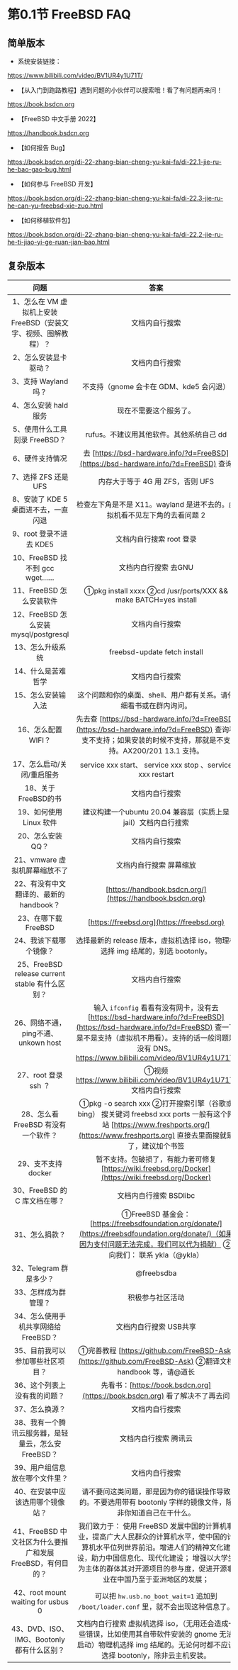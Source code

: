 # 第0.1节 FreeBSD FAQ


## 简单版本

 - 系统安装链接：

<https://www.bilibili.com/video/BV1UR4y1U71T/>

 - 【从入门到跑路教程】遇到问题的小伙伴可以搜索哦！看了有问题再来问！

<https://book.bsdcn.org>

 - 【FreeBSD 中文手册 2022】

<https://handbook.bsdcn.org>

 - 【如何报告 Bug】

<https://book.bsdcn.org/di-22-zhang-bian-cheng-yu-kai-fa/di-22.1-jie-ru-he-bao-gao-bug.html>

 - 【如何参与 FreeBSD 开发】

<https://book.bsdcn.org/di-22-zhang-bian-cheng-yu-kai-fa/di-22.3-jie-ru-he-can-yu-freebsd-xie-zuo.html>

 - 【如何移植软件包】

<https://book.bsdcn.org/di-22-zhang-bian-cheng-yu-kai-fa/di-22.2-jie-ru-he-ti-jiao-yi-ge-ruan-jian-bao.html>

## 复杂版本

|                    问题                    |                                                                                                                    答案                                                                                                                    |
| :--------------------------------------: | :--------------------------------------------------------------------------------------------------------------------------------------------------------------------------------------------------------------------------------------: |
|  1、怎么在 VM 虚拟机上安装 FreeBSD（安装文字、视频、图解教程）？  |                                                                                                                  文档内自行搜索                                                                                                                 |
|                2、怎么安装显卡驱动？               |                                                                                                                  文档内自行搜索                                                                                                                 |
|              3、支持 Wayland 吗？             |                                                                                                        不支持（gnome 会卡在 GDM、kde5 会闪退）                                                                                                       |
|              4、怎么安装 hald 服务              |                                                                                                                现在不需要这个服务了。                                                                                                               |
|            5、使用什么工具刻录 FreeBSD？           |                                                                                                         rufus。不建议用其他软件。其他系统自己 dd                                                                                                         |
|                 6、硬件支持情况                 |                                                                             去 [https://bsd-hardware.info/?d=FreeBSD](https://bsd-hardware.info/?d=FreeBSD) 查询                                                                            |
|              7、选择 ZFS 还是UFS              |                                                                                                          内存大于等于 4G 用 ZFS，否则 UFS                                                                                                          |
|          8、安装了 KDE 5 桌面进不去，一直闪退          |                                                                                                检查左下角是不是 X11。wayland 是进不去的。虚拟机看不见左下角的去看问题 2                                                                                               |
|             9、root 登录不进去 KDE5            |                                                                                                              文档内自行搜索 root 登录                                                                                                             |
|         10、FreeBSD 找不到 gcc wget……        |                                                                                                               文档内自行搜索 去GNU                                                                                                               |
|             11、FreeBSD 怎么安装软件            |                                                                                      ①pkg install xxxx ②cd /usr/ports/XXX && make BATCH=yes install                                                                                      |
|     12、FreeBSD 怎么安装 mysql/postgresql     |                                                                                                                  文档内自行搜索                                                                                                                 |
|                 13、怎么升级系统                |                                                                                                       freebsd-update fetch install                                                                                                       |
|                14、什么是苦难哲学                |                                                                                                                  文档内自行搜索                                                                                                                 |
|                15、怎么安装输入法                |                                                                                                    这个问题和你的桌面、shell、用户都有关系。请仔细看书或在群内询问。                                                                                                   |
|               16、怎么配置 WIFI？              |                                                       先去查 [https://bsd-hardware.info/?d=FreeBSD](https://bsd-hardware.info/?d=FreeBSD) 查询看支不支持；如果安装的时候不支持，那就是不支持。AX200/201 13.1 支持。                                                      |
|              17、怎么启动/关闭/重启服务             |                                                                                         service xxx start、 service xxx stop 、service xxx restart                                                                                         |
|              18、关于FreeBSD的书              |                                                                                                                  文档内自行搜索                                                                                                                 |
|             19、如何使用 Linux 软件             |                                                                                                 建议构建一个ubuntu 20.04 兼容层（实质上是 jail）文档内自行搜索                                                                                                 |
|                20、怎么安装 QQ？               |                                                                                                                  文档内自行搜索                                                                                                                 |
|            21、vmware 虚拟机屏幕缩放不了           |                                                                                                               文档内自行搜索 屏幕缩放                                                                                                               |
|         22、有没有中文翻译的、最新的 handbook？        |                                                                                         [https://handbook.bsdcn.org/](https://handbook.bsdcn.org)                                                                                        |
|              23、在哪下载 FreeBSD             |                                                                                                [https://freebsd.org](https://freebsd.org)                                                                                                |
|               24、我该下载哪个镜像？               |                                                                                           选择最新的 release 版本，虚拟机选择 iso，物理机选择 img 结尾的，别选 bootonly。                                                                                          |
| 25、FreeBSD release current stable 有什么区别？ |                                                                                                                  文档内自行搜索                                                                                                                 |
|        26、网络不通，ping不通、unkown host        | 输入 `ifconfig` 看看有没有网卡，没有去 [https://bsd-hardware.info/?d=FreeBSD](https://bsd-hardware.info/?d=FreeBSD) 查一下是不是支持（虚拟机不用看）。支持的话一般问题是没有 DNS。https://www.bilibili.com/video/BV1UR4y1U71T/ |
|             27、root 登录 ssh ？             |                                                               ①视频 https://www.bilibili.com/video/BV1UR4y1U71T/ 文档内自行搜索                                                               |
|          28、怎么看 FreeBSD 有没有一个软件？         |                                               ①pkg -o search xxx ②打开搜索引擎（谷歌或bing） 搜关键词 freebsd xxx ports 一般有这个网站 [https://www.freshports.org/](https://www.freshports.org) 直接去里面搜就是了，建议加个书签                                              |
|              29、支不支持 docker              |                                                                           暂不支持。包破损了，有能力者可修复 [https://wiki.freebsd.org/Docker](https://wiki.freebsd.org/Docker)                                                                           |
|           30、FreeBSD 的 C 库文档在哪？          |                                                                                                              文档内自行搜索 BSDlibc                                                                                                             |
|                 31、怎么捐款？                 |                                                  ①FreeBSD 基金会：[https://freebsdfoundation.org/donate/](https://freebsdfoundation.org/donate/)（如果因为支付问题无法完成，我们可以代为捐献） ②向我们： 联系 ykla（@ykla）                                                 |
|             32、Telegram 群是多少？            |                                                                                                                @freebsdba                                                                                                                |
|                33、怎样成为群管理？               |                                                                                                                 积极参与社区活动                                                                                                                 |
|          34、怎么使用手机共享网络给 FreeBSD？         |                                                                                                               文档内自行搜索 USB共享                                                                                                              |
|             35、目前我可以参加哪些社区项目？            |                                                                       ①完善教程 [https://github.com/FreeBSD-Ask](https://github.com/FreeBSD-Ask) ②翻译文档 handbook 等，请@道长                                                                       |
|              36、这个列表上没有我的问题？             |                                                                                      先看书：[https://book.bsdcn.org](https://book.bsdcn.org) 看了解决不了再去问                                                                                      |
|                 37、怎么换源？                 |                                                                                                                  文档内自行搜索                                                                                                                 |
|      38、我有一个腾讯云服务器，是轻量云，怎么安 FreeBSD？     |                                                                                                                文档内自行搜索 腾讯云                                                                                                               |
|             39、用户组信息放在哪个文件里？             |                                                                                                                  文档内自行搜索                                                                                                                 |
|             40、在安装中应该选用哪个镜像站？            |                                                                                        请不要问这类问题，那是因为你的错误操作导致的。不要选用带有 bootonly 字样的镜像文件，除非你知道自己在干什么。                                                                                       |
|  41、FreeBSD 中文社区为什么要推广和发展 FreeBSD，有何目的？  |                                                    我们致力于： 使用 FreeBSD 发展中国的计算机事业，提高广大人民群众的计算机水平，使中国的计算机水平位列世界前沿。增进人们的精神文化建设，助力中国信息化、现代化建设； 增强以大学生为主体的群体其对开源项目的参与度，促进开源事业在中国乃至于亚洲地区的发展；                                                    |
|     42、root mount waiting for usbus 0    |                                                                                     可以把 `hw.usb.no_boot_wait=1` 追加到 `/boot/loader.conf` 里，就不会出现这种信息了。                                                                                    |
|      43、DVD、ISO、IMG、Bootonly 都有什么区别？     |                                                                     文档内自行搜索 虚拟机选择 iso，（无用还会造成一些错误，比如使用其自带软件安装的 gnome 无法启动）物理机选择 img 结尾的。无论何时都不应该选择 bootonly，除非云主机安装。                                                                     |
